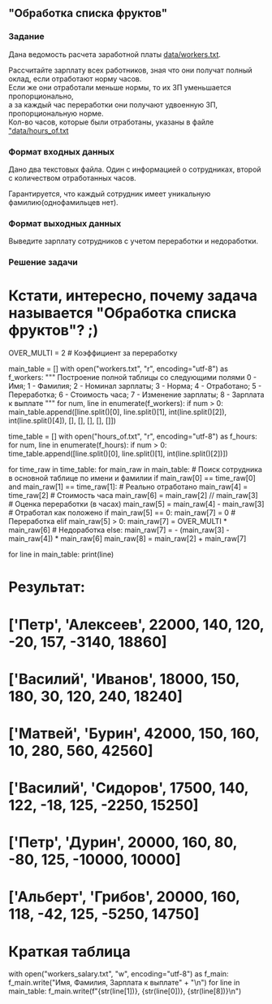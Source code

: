 ## "Обработка списка фруктов"

### Задание

Дана ведомость расчета заработной платы [data/workers.txt](data/workers.txt).

Рассчитайте зарплату всех работников, зная что они получат полный оклад, если отработают норму часов. \
Если же они отработали меньше нормы, то их ЗП уменьшается пропорционально, \
а за каждый час переработки они получают удвоенную ЗП, пропорциональную норме. \
Кол-во часов, которые были отработаны, указаны в файле ["data/hours_of.txt](data/hours_of.txt)

### Формат входных данных

Дано два текстовых файла. Один с информацией о сотрудниках, второй с количеством отработанных часов.

Гарантируется, что каждый сотрудник имеет уникальную фамилию(однофамильцев нет).

### Формат выходных данных

Выведите зарплату сотрудников с учетом переработки и недоработки.

### Решение задачи




# Кстати, интересно, почему задача называется "Обработка списка фруктов"? ;)

OVER_MULTI = 2  # Коэффициент за переработку

main_table = []
with open("workers.txt", "r", encoding="utf-8") as f_workers:
    """
    Построение полной таблицы со следующими полями
    0 - Имя; 1 - Фамилия; 2 - Номинал зарплаты; 3 - Норма; 4 - Отработано;
    5 - Переработка; 6 - Стоимость часа; 7 - Изменение зарплаты; 8 - Зарплата к выплате
    """
    for num, line in enumerate(f_workers):
        if num > 0:
            main_table.append([line.split()[0], line.split()[1], int(line.split()[2]),
                               int(line.split()[4]), [], [], [], [], []])

time_table = []
with open("hours_of.txt", "r", encoding="utf-8") as f_hours:
    for num, line in enumerate(f_hours):
        if num > 0:
            time_table.append([line.split()[0], line.split()[1], int(line.split()[2])])

for time_raw in time_table:
    for main_raw in main_table:
        # Поиск сотрудника в основной таблице по имени и фамилии
        if main_raw[0] == time_raw[0] and main_raw[1] == time_raw[1]:
            # Реально отработано
            main_raw[4] = time_raw[2]
            # Стоимость часа
            main_raw[6] = main_raw[2] // main_raw[3]
            # Оценка переработки (в часах)
            main_raw[5] = main_raw[4] - main_raw[3]
            # Отработал как положено
            if main_raw[5] == 0:
                main_raw[7] = 0
            # Переработка
            elif main_raw[5] > 0:
                main_raw[7] = OVER_MULTI * main_raw[6]
            # Недоработка
            else:
                main_raw[7] = - (main_raw[3] - main_raw[4]) * main_raw[6]
            main_raw[8] = main_raw[2] + main_raw[7]

for line in main_table:
    print(line)

# Результат:
# ['Петр', 'Алексеев', 22000, 140, 120, -20, 157, -3140, 18860]
# ['Василий', 'Иванов', 18000, 150, 180, 30, 120, 240, 18240]
# ['Матвей', 'Бурин', 42000, 150, 160, 10, 280, 560, 42560]
# ['Василий', 'Сидоров', 17500, 140, 122, -18, 125, -2250, 15250]
# ['Петр', 'Дурин', 20000, 160, 80, -80, 125, -10000, 10000]
# ['Альберт', 'Грибов', 20000, 160, 118, -42, 125, -5250, 14750]

# Краткая таблица
with open("workers_salary.txt", "w", encoding="utf-8") as f_main:
    f_main.write("Имя, Фамилия, Зарплата к выплате" + "\n")
    for line in main_table:
        f_main.write(f"{str(line[1])}, {str(line[0])}, {str(line[8])}\n")
